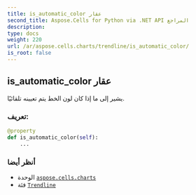 ```yaml
---
title: is_automatic_color عقار
second_title: Aspose.Cells for Python via .NET API المراجع
description:
type: docs
weight: 220
url: /ar/aspose.cells.charts/trendline/is_automatic_color/
is_root: false
---
```

##  is_automatic_color عقار

يشير إلى ما إذا كان لون الخط يتم تعيينه تلقائيًا.
###  تعريف:
```python
@property
def is_automatic_color(self):
    ...
```

###  أنظر أيضا
* الوحدة [`aspose.cells.charts`](../../)
* فئة [`Trendline`](/cells/python-net/ar/aspose.cells.charts/trendline)
